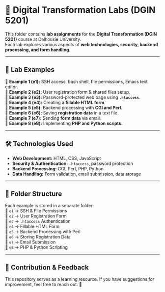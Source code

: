 # 🚀 Digital Transformation Labs (DGIN 5201)  

This folder contains **lab assignments** for the **Digital Transformation (DGIN 5201)** course at Dalhousie University.  
Each lab explores various aspects of **web technologies, security, backend processing, and form handling**.  

---

## 📌 Lab Examples  
🔹 **Example 1 (e1):** SSH access, bash shell, file permissions, Emacs text editor.  
🔹 **Example 2 (e2):** User registration form & shared files setup.  
🔹 **Example 3 (e3):** Password-protected web page using **`.htaccess`**.  
🔹 **Example 4 (e4):** Creating a **fillable HTML form**.  
🔹 **Example 5 (e5):** Backend processing with **CGI and Perl**.  
🔹 **Example 6 (e6):** Saving **registration data** in a text file.  
🔹 **Example 7 (e7):** Sending **form data** via email.  
🔹 **Example 8 (e8):** Implementing **PHP and Python scripts**.  

---

## 🛠 Technologies Used  
- **Web Development:** HTML, CSS, JavaScript  
- **Security & Authentication:** `.htaccess`, password protection  
- **Backend Processing:** CGI, Perl, PHP, Python  
- **Data Handling:** Form validation, email submission, data storage  

---

## 📂 Folder Structure  
Each example is stored in a separate folder:  
📁 `e1` → SSH & File Permissions  
📁 `e2` → User Registration Form  
📁 `e3` → `.htaccess` Authentication  
📁 `e4` → Fillable HTML Form  
📁 `e5` → Backend Processing with Perl  
📁 `e6` → Storing Registration Data  
📁 `e7` → Email Submission  
📁 `e8` → PHP & Python Scripting  

---

## 📢 Contribution & Feedback  
This repository serves as a learning resource. If you have suggestions for improvement, feel free to reach out. 🚀  
